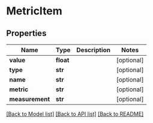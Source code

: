 # MetricItem

## Properties
Name | Type | Description | Notes
------------ | ------------- | ------------- | -------------
**value** | **float** |  | [optional] 
**type** | **str** |  | [optional] 
**name** | **str** |  | [optional] 
**metric** | **str** |  | [optional] 
**measurement** | **str** |  | [optional] 

[[Back to Model list]](../README.md#documentation-for-models) [[Back to API list]](../README.md#documentation-for-api-endpoints) [[Back to README]](../README.md)


